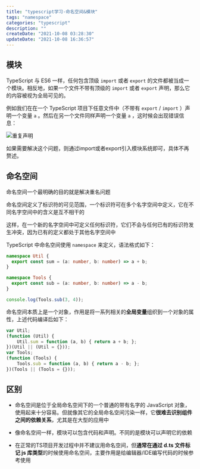 ```yaml
---
title: "typescript学习-命名空间&模块"
tags: "namespace"
categories: "typescript"
description: ""
createDate: "2021-10-08 03:28:30"
updateDate: "2021-10-08 16:36:57"
---
```



## 模块

TypeScript 与 ES6 一样，任何包含顶级 `import` 或者 `export` 的文件都被当成一个模块。相反地，如果一个文件不带有顶级的 `import` 或者 `export` 声明，那么它的内容被视为全局可见的。

例如我们在在一个 TypeScript 项目下任意文件中（不带有 `export` / `import` ）声明一个变量 `a` 。然后在另一个文件同样声明一个变量 `a` ，这时候会出现错误信息：

![重复声明](https://mrrsblog.oss-cn-shanghai.aliyuncs.com/namespace-0.png)

如果需要解决这个问题，则通过import或者export引入模块系统即可，具体不再赘述。

## 命名空间

命名空间一个最明确的目的就是解决重名问题

命名空间定义了标识符的可见范围，一个标识符可在多个名字空间中定义，它在不同名字空间中的含义是互不相干的

这样，在一个新的名字空间中可定义任何标识符，它们不会与任何已有的标识符发生冲突，因为已有的定义都处于其他名字空间中

TypeScript 中命名空间使用 `namespace` 来定义，语法格式如下：

``` ts
namespace Util {
  export const sum = (a: number, b: number) => a + b;
}

namespace Tools {
  export const sub = (a: number, b: number) => a - b;
}

console.log(Tools.sub(3, 4));
```

命名空间本质上是一个对象，作用是将一系列相关的**全局变量**组织到一个对象的属性，上述代码编译后如下：

``` js
var Util;
(function (Util) {
    Util.sum = function (a, b) { return a + b; };
})(Util || (Util = {}));
var Tools;
(function (Tools) {
    Tools.sub = function (a, b) { return a - b; };
})(Tools || (Tools = {}));
```

## 区别

- 命名空间是位于全局命名空间下的一个普通的带有名字的  JavaScript  对象，使用起来十分容易。但就像其它的全局命名空间污染一样，它**很难去识别组件之间的依赖关系**，尤其是在大型的应用中

- 像命名空间一样，模块可以包含代码和声明。不同的是模块可以声明它的依赖

- 在正常的TS项目开发过程中并不建议用命名空间，但**通常在通过 d.ts 文件标记 js 库类型**的时候使用命名空间，主要作用是给编辑器/IDE编写代码的时候参考使用